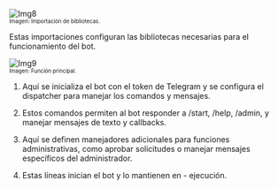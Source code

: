 ![Img8](/img/bot/img8.png)\
<sub><sup>Imagen: Importación de bibliotecas.</sup></sub>

Estas importaciones configuran las bibliotecas 
necesarias para el funcionamiento del bot.

![Img9](/img/bot/img9.png)\
<sub><sup>Imagen: Función principal.</sup></sub>

1. Aquí se inicializa el bot con el token de Telegram y 
se configura el dispatcher para manejar los comandos 
y mensajes.

2. Estos comandos permiten al bot responder a /start, 
/help, /admin, y manejar mensajes de texto y 
callbacks.

3. Aquí se definen manejadores adicionales para 
funciones administrativas, como aprobar solicitudes 
o manejar mensajes específicos del administrador.

4. Estas líneas inician el bot y lo mantienen en -
ejecución.